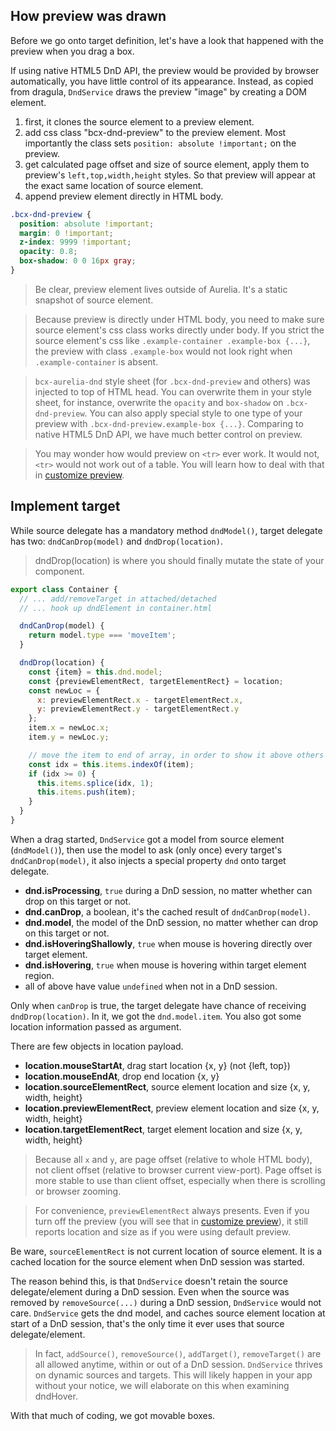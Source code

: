 ## How preview was drawn

Before we go onto target definition, let's have a look that happened with the preview when you drag a box.

If using native HTML5 DnD API, the preview would be provided by browser automatically, you have little control of its appearance. Instead, as copied from dragula, `DndService` draws the preview "image" by creating a DOM element.

1. first, it clones the source element to a preview element.
2. add css class "bcx-dnd-preview" to the preview element. Most importantly the class sets `position: absolute !important;` on the preview.
3. get calculated page offset and size of source element, apply them to preview's `left,top,width,height` styles. So that preview will appear at the exact same location of source element.
4. append preview element directly in HTML body.

```css
.bcx-dnd-preview {
  position: absolute !important;
  margin: 0 !important;
  z-index: 9999 !important;
  opacity: 0.8;
  box-shadow: 0 0 16px gray;
}
```

> Be clear, preview element lives outside of Aurelia. It's a static snapshot of source element.

> Because preview is directly under HTML body, you need to make sure source element's css class works directly under body. If you strict the source element's css like `.example-container .example-box {...}`, the preview with class `.example-box` would not look right when `.example-container` is absent.

> `bcx-aurelia-dnd` style sheet (for `.bcx-dnd-preview` and others) was injected to top of HTML head. You can overwrite them in your style sheet, for instance, overwrite the `opacity` and `box-shadow` on `.bcx-dnd-preview`. You can also apply special style to one type of your preview with `.bcx-dnd-preview.example-box {...}`. Comparing to native HTML5 DnD API, we have much better control on preview.

> You may wonder how would preview on `<tr>` ever work. It would not, `<tr>` would not work out of a table. You will learn how to deal with that in [customize preview](#/customize-preview-and-hover).

## Implement target

While source delegate has a mandatory method `dndModel()`, target delegate has two: `dndCanDrop(model)` and `dndDrop(location)`.

> dndDrop(location) is where you should finally mutate the state of your component.

```javascript
export class Container {
  // ... add/removeTarget in attached/detached
  // ... hook up dndElement in container.html

  dndCanDrop(model) {
    return model.type === 'moveItem';
  }

  dndDrop(location) {
    const {item} = this.dnd.model;
    const {previewElementRect, targetElementRect} = location;
    const newLoc = {
      x: previewElementRect.x - targetElementRect.x,
      y: previewElementRect.y - targetElementRect.y
    };
    item.x = newLoc.x;
    item.y = newLoc.y;

    // move the item to end of array, in order to show it above others
    const idx = this.items.indexOf(item);
    if (idx >= 0) {
      this.items.splice(idx, 1);
      this.items.push(item);
    }
  }
}
```

When a drag started, `DndService` got a model from source element (`dndModel()`), then use the model to ask (only once) every target's `dndCanDrop(model)`, it also injects a special property `dnd` onto target delegate.

* __dnd.isProcessing__, `true` during a DnD session, no matter whether can drop on this target or not.
* __dnd.canDrop__, a boolean, it's the cached result of `dndCanDrop(model)`.
* __dnd.model__, the model of the DnD session, no matter whether can drop on this target or not.
* __dnd.isHoveringShallowly__, `true` when mouse is hovering directly over target element.
* __dnd.isHovering__, `true` when mouse is hovering within target element region.
* all of above have value `undefined` when not in a DnD session.


Only when `canDrop` is true, the target delegate have chance of receiving `dndDrop(location)`. In it, we got the `dnd.model.item`. You also got some location information passed as argument.

There are few objects in location payload.
* __location.mouseStartAt__, drag start location {x, y} (not {left, top})
* __location.mouseEndAt__, drop end location {x, y}
* __location.sourceElementRect__, source element location and size {x, y, width, height}
* __location.previewElementRect__, preview element location and size {x, y, width, height}
* __location.targetElementRect__, target element location and size {x, y, width, height}

> Because all `x` and `y`, are page offset (relative to whole HTML body), not client offset (relative to browser current view-port). Page offset is more stable to use than client offset, especially when there is scrolling or browser zooming.

> For convenience, `previewElementRect` always presents. Even if you turn off the preview (you will see that in [customize preview](#/customize-preview-and-hover)), it still reports location and size as if you were using default preview.

Be ware, `sourceElementRect` is not current location of source element. It is a cached location for the source element when DnD session was started.

The reason behind this, is that `DndService` doesn't retain the source delegate/element during a DnD session. Even when the source was removed by `removeSource(...)` during a DnD session, `DndService` would not care. `DndService` gets the dnd model, and caches source element location at start of a DnD session, that's the only time it ever uses that source delegate/element.

> In fact, `addSource()`, `removeSource()`, `addTarget()`, `removeTarget()` are all allowed anytime, within or out of a DnD session. `DndService` thrives on dynamic sources and targets. This will likely happen in your app without your notice, we will elaborate on this when examining dndHover.

With that much of coding, we got movable boxes.

